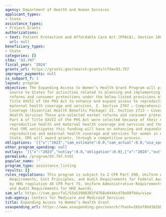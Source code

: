 ```yaml
---
agency: Department of Health and Human Services
applicant_types:
- State
assistance_types:
- Project Grants
authorizations:
- text: Patient Protection and Affordable Care Act (PPACA), Section 1003 For all authorizations/amendments.
  url: null
beneficiary_types:
- State
categories: []
cfda: '93.797'
fiscal_year: '2024'
grants_url: https://grants.gov/search-grants?cfda=93.797
improper_payments: null
is_subpart_f: 1
layout: program
objective: The Expanding Access to Women’s Health Grant Program will provide a funding
  source to States for activities related to planning and implementing the market
  reforms and consumer protections under the below-listed provisions of Part A of
  Title XXVII of the PHS Act to enhance and expand access to reproductive health and
  maternal health coverage and services. I. Section 2707 – Comprehensive Health Insurance
  Coverage (Essential Health Benefits Package) II. Section 2713 – Coverage of Preventive
  Health Services These pre-selected market reforms and consumer protections under
  Part A of Title XXVII of the PHS Act were selected because of their connection to
  reproductive health and maternal health coverage and services and the positive impact
  that CMS anticipates this funding will have on enhancing and expanding access to
  reproductive and maternal health coverage and services for women in each awardee
  State. CMS will award grants, through a competitive process.
obligations: '[{"x":"2023","sam_estimate":0.0,"sam_actual":0.0,"usa_spending_actual":0.0},{"x":"2024","sam_estimate":0.0,"sam_actual":8755342.0,"usa_spending_actual":8755342.0},{"x":"2025","sam_estimate":0.0,"sam_actual":0.0,"usa_spending_actual":0.0}]'
other_program_spending: null
outlays: '[{"x":"2023","outlay":0.0,"obligation":0.0},{"x":"2024","outlay":0.0,"obligation":8755342.0},{"x":"2025","outlay":0.0,"obligation":0.0}]'
permalink: /program/93.797.html
popular_name: ''
program_type: assistance_listing
results: []
rules_regulations: This program is subject to 2 CFR Part 200, Uniform Administrative
  Requirements, Cost Principles, and Audit Requirements for Federal Awards implemented
  by HHS regulation 45 CFR Part 75, Uniform Administrative Requirements, Cost Principles,
  and Audit Requirements for HHS Awards.
sam_url: https://sam.gov/fal/53a53900303f4768a9444cd78e08f94a/view
sub-agency: Centers for Medicare and Medicaid Services
title: Expanding Access to Women’s Health Grant
usaspending_url: https://www.usaspending.gov/search/?hash=262ef0bd162bb4333d586f37007dd887
---
```


